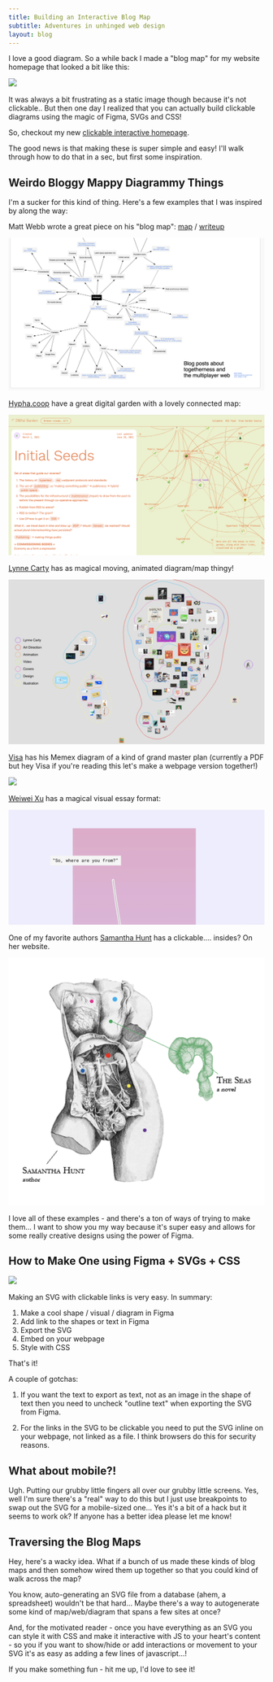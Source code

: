 ```yaml
---
title: Building an Interactive Blog Map
subtitle: Adventures in unhinged web design
layout: blog
---
```


I love a good diagram. So a while back I made a "blog map" for my website homepage that looked a bit like this:

![](https://tomcritchlow.com/images/homepage-jan-22.png)

It was always a bit frustrating as a static image though because it's not clickable.. But then one day I realized that you can actually build clickable diagrams using the magic of Figma, SVGs and CSS!

So, checkout my new [clickable interactive homepage](https://tomcritchlow.com/).

The good news is that making these is super simple and easy! I'll walk through how to do that in a sec, but first some inspiration.

## Weirdo Bloggy Mappy Diagrammy Things

I'm a sucker for this kind of thing. Here's a few examples that I was inspired by along the way:

Matt Webb wrote a great piece on his "blog map": [map](https://interconnected.org/home/2022/11/09/map) / [writeup](https://interconnected.org/more/2022/11/multiplayer-map/)

![](/images/matt-webb.png)

[Hypha.coop](https://digitalgarden.hypha.coop/bentway) have a great digital garden with a lovely connected map:

![](/images/hypha-coop.png)

[Lynne Carty](http://lynnecarty.info/) has as magical moving, animated diagram/map thingy!

![](/images/lynne-carty.png)

[Visa](https://twitter.com/visakanv/status/1146876326529257472) has his Memex diagram of a kind of grand master plan (currently a PDF but hey Visa if you're reading this let's make a webpage version together!)

![](/images/visa.png)

[Weiwei Xu](https://weiwei.place/2020-07-26/wheres-home) has a magical visual essay format:

![](/images/weiwei.png)

One of my favorite authors [Samantha Hunt](https://www.samanthahunt.net/) has a clickable.... insides? On her website.

![](/images/samantha-hunt.png)

I love all of these examples - and there's a ton of ways of trying to make them... I want to show you my way because it's super easy and allows for some really creative designs using the power of Figma.


## How to Make One using Figma + SVGs + CSS

![](/images/blog-map-how-to.png)

Making an SVG with clickable links is very easy. In summary:

1. Make a cool shape / visual / diagram in Figma
2. Add link to the shapes or text in Figma
3. Export the SVG
4. Embed on your webpage
5. Style with CSS

That's it!

A couple of gotchas:

1) If you want the text to export as text, not as an image in the shape of text then you need to uncheck "outline text" when exporting the SVG from Figma.

2) For the links in the SVG to be clickable you need to put the SVG inline on your webpage, not linked as a file. I think browsers do this for security reasons.

## What about mobile?!

Ugh. Putting our grubby little fingers all over our grubby little screens. Yes, well I'm sure there's a "real" way to do this but I just use breakpoints to swap out the SVG for a mobile-sized one... Yes it's a bit of a hack but it seems to work ok? If anyone has a better idea please let me know!

## Traversing the Blog Maps

Hey, here's a wacky idea. What if a bunch of us made these kinds of blog maps and then somehow wired them up together so that you could kind of walk across the map?

You know, auto-generating an SVG file from a database (ahem, a spreadsheet) wouldn't be that hard... Maybe there's a way to autogenerate some kind of map/web/diagram that spans a few sites at once?

And, for the motivated reader - once you have everything as an SVG you can style it with CSS and make it interactive with JS to your heart's content - so you if you want to show/hide or add interactions or movement to your SVG it's as easy as adding a few lines of javascript...!

If you make something fun - hit me up, I'd love to see it!
